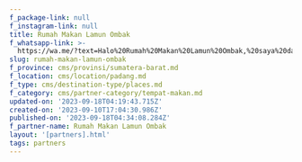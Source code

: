 ```yaml
---
f_package-link: null
f_instagram-link: null
title: Rumah Makan Lamun Ombak
f_whatsapp-link: >-
  https://wa.me/?text=Halo%20Rumah%20Makan%20Lamun%20Ombak,%20saya%20dapat%20info%20dari%20@loocale.id%20dan%20punya%20pertanyaan
slug: rumah-makan-lamun-ombak
f_province: cms/provinsi/sumatera-barat.md
f_location: cms/location/padang.md
f_type: cms/destination-type/places.md
f_category: cms/partner-category/tempat-makan.md
updated-on: '2023-09-18T04:19:43.715Z'
created-on: '2023-09-10T17:04:30.986Z'
published-on: '2023-09-18T04:34:08.284Z'
f_partner-name: Rumah Makan Lamun Ombak
layout: '[partners].html'
tags: partners
---
```



